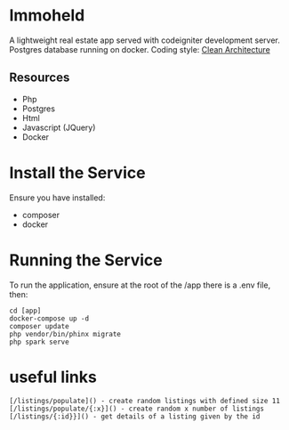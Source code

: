 # Immoheld

A lightweight real estate app served with codeigniter development server. Postgres database running on docker. Coding style:  [Clean Architecture](https://github.com/ChrisLeNeve/books/blob/master/Clean%20architecture.pdf)

## Resources
- Php
- Postgres
- Html
- Javascript (JQuery)
- Docker

# Install the Service
Ensure you have installed:
- composer
- docker

# Running the Service
To run the application, ensure at the root of the /app there is a .env file, then:

	cd [app]
	docker-compose up -d
	composer update
	php vendor/bin/phinx migrate
	php spark serve

# useful links
    [/listings/populate]() - create random listings with defined size 11
    [/listings/populate/{:x}]() - create random x number of listings
    [/listings/{:id}}]() - get details of a listing given by the id